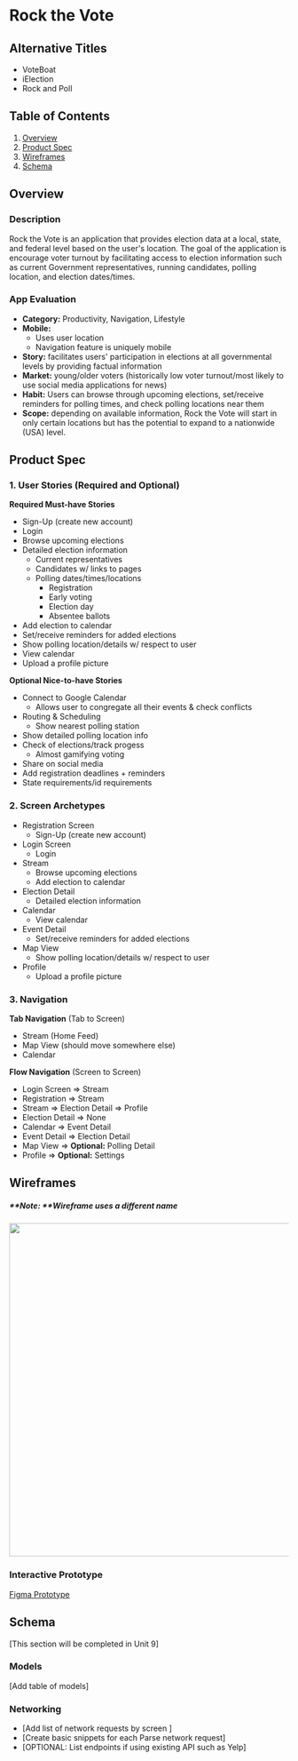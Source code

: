 # Rock the Vote

## Alternative Titles
- VoteBoat
- iElection
- Rock and Poll

## Table of Contents
1. [Overview](#Overview)
1. [Product Spec](#Product-Spec)
1. [Wireframes](#Wireframes)
2. [Schema](#Schema)

## Overview
### Description
Rock the Vote is an application that provides election data at a local, state, and federal level based on the user's location. The goal of the application is encourage voter turnout by facilitating access to election information such as current Government representatives, running candidates, polling location, and election dates/times.

### App Evaluation
- **Category:** Productivity, Navigation, Lifestyle
- **Mobile:** 
    - Uses user location
    - Navigation feature is uniquely mobile
- **Story:** facilitates users' participation in elections at all governmental levels by providing factual information
- **Market:** young/older voters (historically low voter turnout/most likely to use social media applications for news)
- **Habit:** Users can browse through upcoming elections, set/receive reminders for polling times, and check polling locations near them
- **Scope:** depending on available information, Rock the Vote will start in only certain locations but has the potential to expand to a nationwide (USA) level.

## Product Spec

### 1. User Stories (Required and Optional)

**Required Must-have Stories**

* Sign-Up (create new account)
* Login 
* Browse upcoming elections
* Detailed election information
    * Current representatives
    * Candidates w/ links to pages
    * Polling dates/times/locations 
        * Registration
        * Early voting
        * Election day
        * Absentee ballots
* Add election to calendar
* Set/receive reminders for added elections
* Show polling location/details w/ respect to user
* View calendar
* Upload a profile picture

**Optional Nice-to-have Stories**

* Connect to Google Calendar
    * Allows user to congregate all their events & check conflicts
* Routing & Scheduling
    * Show nearest polling station
* Show detailed polling location info
* Check of elections/track progess 
    * Almost gamifying voting
* Share on social media
* Add registration deadlines + reminders
* State requirements/id requirements

### 2. Screen Archetypes

* Registration Screen
    * Sign-Up (create new account)
* Login Screen
   * Login 
* Stream
    * Browse upcoming elections
    * Add election to calendar
* Election Detail
    * Detailed election information
* Calendar
    * View calendar
* Event Detail
    * Set/receive reminders for added elections
* Map View
    * Show polling location/details w/ respect to user
* Profile
    * Upload a profile picture


### 3. Navigation

**Tab Navigation** (Tab to Screen)

* Stream (Home Feed)
* Map View (should move somewhere else)
* Calendar

**Flow Navigation** (Screen to Screen)

* Login Screen
   => Stream
* Registration
    => Stream
* Stream
    => Election Detail
    => Profile
* Election Detail
    => None
* Calendar 
    => Event Detail
* Event Detail
    => Election Detail
* Map View
    => **Optional:** Polling Detail
* Profile
    => **Optional:** Settings
    
## Wireframes
##### **Note: **Wireframe uses a different name
<img src="wireframe.png" width=600>

### Interactive Prototype
[Figma Prototype](https://www.figma.com/file/wIlXR1uDPIofdl1Rl2WvwW/iElection?node-id=0%3A1)

## Schema 
[This section will be completed in Unit 9]
### Models
[Add table of models]
### Networking
- [Add list of network requests by screen ]
- [Create basic snippets for each Parse network request]
- [OPTIONAL: List endpoints if using existing API such as Yelp]
